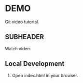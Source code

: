 # DEMO
Git video tutorial.

## SUBHEADER

Watch video. 

## Local Development
 1. Open index.html in your browser.
 